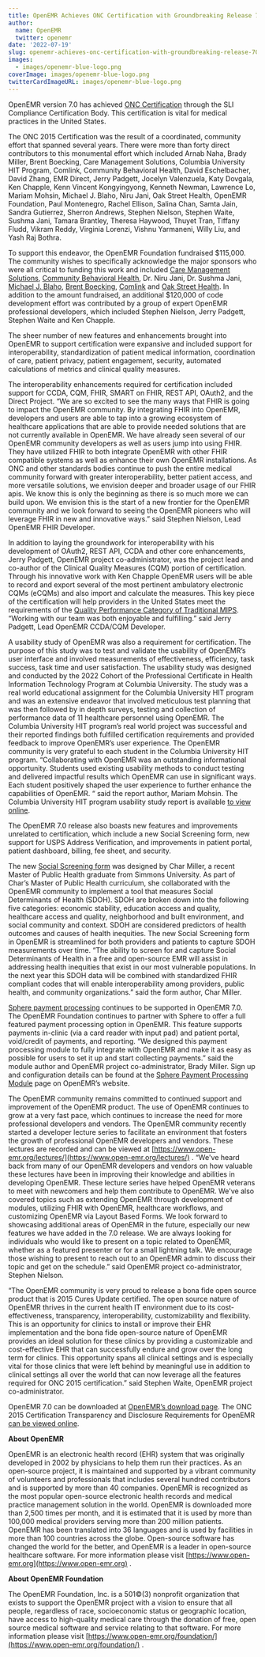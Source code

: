 ```yaml
---
title: OpenEMR Achieves ONC Certification with Groundbreaking Release 7.0
author:
  name: OpenEMR
  twitter: openemr
date: '2022-07-19'
slug: openemr-achieves-onc-certification-with-groundbreaking-release-70
images:
  - images/openemr-blue-logo.png 
coverImage: images/openemr-blue-logo.png
twitterCardImageURL: images/openemr-blue-logo.png
---
```


OpenEMR version 7.0 has achieved [ONC Certification](https://chpl.healthit.gov/#/listing/10938) through the SLI Compliance Certification Body. This certification is vital for medical practices in the United States.
<!--more-->

The ONC 2015 Certification was the result of a coordinated, community effort that spanned several years. There were more than forty direct contributors to this monumental effort which included Arnab Naha, Brady Miller, Brent Boecking, Care Management Solutions, Columbia University HIT Program, Comlink, Community Behavioral Health, David Eschelbacher, David Zhang, EMR Direct, Jerry Padgett, Jocelyn Valenzuela, Katy Dovgala, Ken Chapple, Kenn Vincent Kongyingyong, Kenneth Newman, Lawrence Lo, Mariam Mohsin, Michael J. Blaho, Niru Jani, Oak Street Health, OpenEMR Foundation, Paul Montenegro, Rachel Ellison, Salina Chan, Samta Jain, Sandra Gutierrez, Sherron Andrews, Stephen Nielson, Stephen Waite, Sushma Jani, Tamara Brantley, Theresa Haywood, Thuyet Tran, Tiffany Fludd, Vikram Reddy, Virginia Lorenzi, Vishnu Yarmaneni, Willy Liu, and Yash Raj Bothra.

To support this endeavor, the OpenEMR Foundation fundraised $115,000. The community wishes to specifically acknowledge the major sponsors who were all critical to funding this work and included [Care Management Solutions](https://cmsvt.org/), [Community Behavioral Health](https://www.communitybehavioralhealth.net/), Dr. Niru Jani, Dr. Sushma Jani, [Michael J. Blaho](https://www.synergyinfoconnect.com/), [Brent Boecking](https://procaremedcenter.com/), [Comlink](http://www.comlinkinc.com/) and [Oak Street Health](https://www.oakstreethealth.com/). In addition to the amount fundraised, an additional $120,000 of code development effort was contributed by a group of expert OpenEMR professional developers, which included Stephen Nielson, Jerry Padgett, Stephen Waite and Ken Chapple.

The sheer number of new features and enhancements brought into OpenEMR to support certification were expansive and included support for interoperability, standardization of patient medical information, coordination of care, patient privacy, patient engagement, security, automated calculations of metrics and clinical quality measures.

The interoperability enhancements required for certification included support for CCDA, CQM, FHIR, SMART on FHIR, REST API, OAuth2, and the Direct Project. “We are so excited to see the many ways that FHIR is going to impact the OpenEMR community. By integrating FHIR into OpenEMR, developers and users are able to tap into a growing ecosystem of healthcare applications that are able to provide needed solutions that are not currently available in OpenEMR. We have already seen several of our OpenEMR community developers as well as users jump into using FHIR. They have utilized FHIR to both integrate OpenEMR with other FHIR compatible systems as well as enhance their own OpenEMR installations. As ONC and other standards bodies continue to push the entire medical community forward with greater interoperability, better patient access, and more versatile solutions, we envision deeper and broader usage of our FHIR apis. We know this is only the beginning as there is so much more we can build upon. We envision this is the start of a new frontier for the OpenEMR community and we look forward to seeing the OpenEMR pioneers who will leverage FHIR in new and innovative ways.” said Stephen Nielson, Lead OpenEMR FHIR Developer.

In addition to laying the groundwork for interoperability with his development of OAuth2, REST API, CCDA and other core enhancements, Jerry Padgett, OpenEMR project co-administrator, was the project lead and co-author of the Clinical Quality Measures (CQM) portion of certification. Through his innovative work with Ken Chapple OpenEMR users will be able to record and export several of the most pertinent ambulatory electronic CQMs (eCQMs) and also import and calculate the measures. This key piece of the certification will help providers in the United States meet the requirements of the [Quality Performance Category of Traditional MIPS](https://qpp.cms.gov/mips/quality-requirements). “Working with our team was both enjoyable and fulfilling.” said Jerry Padgett, Lead OpenEMR CCDA/CQM Developer.

A usability study of OpenEMR was also a requirement for certification. The purpose of this study was to test and validate the usability of OpenEMR’s user interface and involved measurements of effectiveness, efficiency, task success, task time and user satisfaction. The usability study was designed and conducted by the 2022 Cohort of the Professional Certificate in Health Information Technology Program at Columbia University. The study was a real world educational assignment for the Columbia University HIT program and was an extensive endeavor that involved meticulous test planning that was then followed by in depth surveys, testing and collection of performance data of 11 healthcare personnel using OpenEMR. The Columbia University HIT program’s real world project was successful and their reported findings both fulfilled certification requirements and provided feedback to improve OpenEMR’s user experience. The OpenEMR community is very grateful to each student in the Columbia University HIT program. “Collaborating with OpenEMR was an outstanding informational opportunity. Students used existing usability methods to conduct testing and delivered impactful results which OpenEMR can use in significant ways. Each student positively shaped the user experience to further enhance the capabilities of OpenEMR. “ said the report author, Mariam Mohsin. The Columbia University HIT program usability study report is available [to view online](https://www.open-emr.org/wiki/images/f/fc/OpenEMR_Usability_Report.pdf).

The OpenEMR 7.0 release also boasts new features and improvements unrelated to certification, which include a new Social Screening form, new support for USPS Address Verification, and improvements in patient portal, patient dashboard, billing, fee sheet, and security.

The new [Social Screening form](https://www.open-emr.org/wiki/index.php/Social_Screening_Tool) was designed by Char Miller, a recent Master of Public Health graduate from Simmons University. As part of Char’s Master of Public Health curriculum, she collaborated with the OpenEMR community to implement a tool that measures Social Determinants of Health (SDOH). SDOH are broken down into the following five categories: economic stability, education access and quality, healthcare access and quality, neighborhood and built environment, and social community and context. SDOH are considered predictors of health outcomes and causes of health inequities. The new Social Screening form in OpenEMR is streamlined for both providers and patients to capture SDOH measurements over time. “The ability to screen for and capture Social Determinants of Health in a free and open-source EMR will assist in addressing health inequities that exist in our most vulnerable populations. In the next year this SDOH data will be combined with standardized FHIR compliant codes that will enable interoperability among providers, public health, and community organizations.” said the form author, Char Miller.

[Sphere payment processing](https://www.open-emr.org/wiki/index.php/Sphere_Payment_Processing_Module) continues to be supported in OpenEMR 7.0. The OpenEMR Foundation continues to partner with Sphere to offer a full featured payment processing option in OpenEMR. This feature supports payments in-clinic (via a card reader with input pad) and patient portal, void/credit of payments, and reporting. “We designed this payment processing module to fully integrate with OpenEMR and make it as easy as possible for users to set it up and start collecting payments.” said the module author and OpenEMR project co-administrator, Brady Miller. Sign up and configuration details can be found at the [Sphere Payment Processing Module](https://www.open-emr.org/wiki/index.php/Sphere_Payment_Processing_Module) page on OpenEMR’s website.

The OpenEMR community remains committed to continued support and improvement of the OpenEMR product. The use of OpenEMR continues to grow at a very fast pace, which continues to increase the need for more professional developers and vendors. The OpenEMR community recently started a developer lecture series to facilitate an environment that fosters the growth of professional OpenEMR developers and vendors. These lectures are recorded and can be viewed at [https://www.open-emr.org/lectures/](https://www.open-emr.org/lectures/) . “We've heard back from many of our OpenEMR developers and vendors on how valuable these lectures have been in improving their knowledge and abilities in developing OpenEMR. These lecture series have helped OpenEMR veterans to meet with newcomers and help them contribute to OpenEMR. We've also covered topics such as extending OpenEMR through development of modules, utilizing FHIR with OpenEMR, healthcare workflows, and customizing OpenEMR via Layout Based Forms. We look forward to showcasing additional areas of OpenEMR in the future, especially our new features we have added in the 7.0 release. We are always looking for individuals who would like to present on a topic related to OpenEMR, whether as a featured presenter or for a small lightning talk. We encourage those wishing to present to reach out to an OpenEMR admin to discuss their topic and get on the schedule.” said OpenEMR project co-administrator, Stephen Nielson.

“The OpenEMR community is very proud to release a bona fide open source product that is 2015 Cures Update certified. The open source nature of OpenEMR thrives in the current health IT environment due to its cost-effectiveness, transparency, interoperability, customizability and flexibility. This is an opportunity for clinics to install or improve their EHR implementation and the bona fide open-source nature of OpenEMR provides an ideal solution for these clinics by providing a customizable and cost-effective EHR that can successfully endure and grow over the long term for clinics. This opportunity spans all clinical settings and is especially vital for those clinics that were left behind by meaningful use in addition to clinical settings all over the world that can now leverage all the features required for ONC 2015 certification.” said Stephen Waite, OpenEMR project co-administrator.

OpenEMR 7.0 can be downloaded at [OpenEMR’s download page](https://www.open-emr.org/wiki/index.php/OpenEMR_Downloads). The ONC 2015 Certification Transparency and Disclosure Requirements for OpenEMR [can be viewed online](https://www.open-emr.org/wiki/index.php/OpenEMR_Wiki_Home_Page#2015_ONC_Ambulatory_EHR_Certification).

**About OpenEMR**

OpenEMR is an electronic health record (EHR) system that was originally developed in 2002 by physicians to help them run their practices. As an open-source project, it is maintained and supported by a vibrant community of volunteers and professionals that includes several hundred contributors and is supported by more than 40 companies. OpenEMR is recognized as the most popular open-source electronic health records and medical practice management solution in the world. OpenEMR is downloaded more than 2,500 times per month, and it is estimated that it is used by more than 100,000 medical providers serving more than 200 million patients. OpenEMR has been translated into 36 languages and is used by facilities in more than 100 countries across the globe. Open-source software has changed the world for the better, and OpenEMR is a leader in open-source healthcare software. For more information please visit [https://www.open-emr.org](https://www.open-emr.org) .

**About OpenEMR Foundation**

The OpenEMR Foundation, Inc. is a 501©(3) nonprofit organization that exists to support the OpenEMR project with a vision to ensure that all people, regardless of race, socioeconomic status or geographic location, have access to high-quality medical care through the donation of free, open source medical software and service relating to that software. For more information please visit [https://www.open-emr.org/foundation/](https://www.open-emr.org/foundation/) .
<br>
<br>
